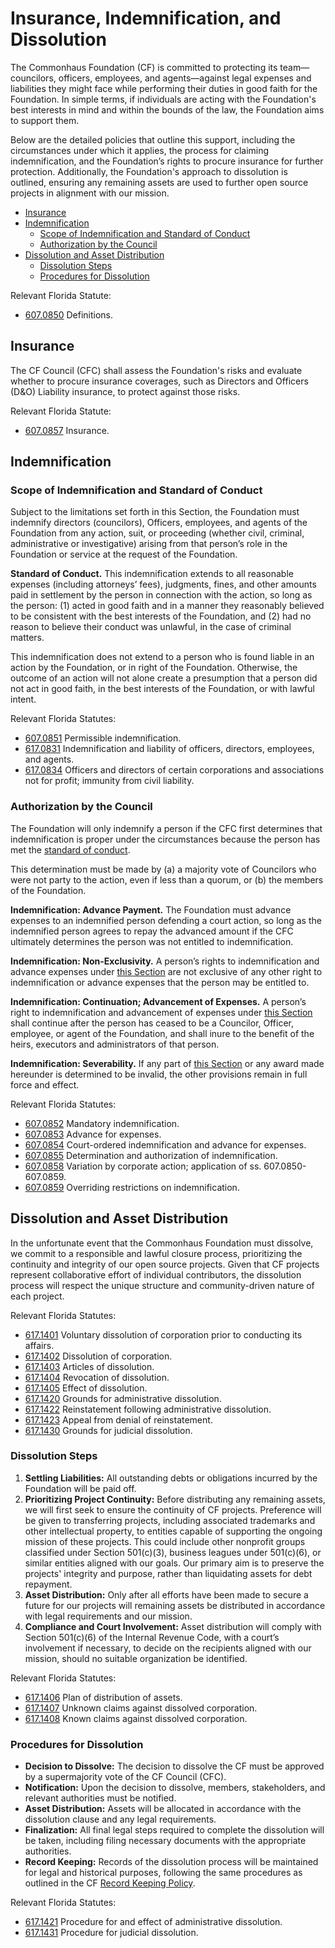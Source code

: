 # Insurance, Indemnification, and Dissolution

The Commonhaus Foundation (CF) is committed to protecting its team—councilors, officers, employees, and agents—against legal expenses and liabilities they might face while performing their duties in good faith for the Foundation. In simple terms, if individuals are acting with the Foundation's best interests in mind and within the bounds of the law, the Foundation aims to support them.

Below are the detailed policies that outline this support, including the circumstances under which it applies, the process for claiming indemnification, and the Foundation’s rights to procure insurance for further protection. Additionally, the Foundation's approach to dissolution is outlined, ensuring any remaining assets are used to further open source projects in alignment with our mission.

- [Insurance](#insurance)
- [Indemnification](#indemnification)
    - [Scope of Indemnification and Standard of Conduct](#scope-of-indemnification-and-standard-of-conduct)
    - [Authorization by the Council](#authorization-by-the-council)
- [Dissolution and Asset Distribution](#dissolution-and-asset-distribution)
    - [Dissolution Steps](#dissolution-steps)
    - [Procedures for Dissolution](#procedures-for-dissolution)

Relevant Florida Statute:

- [607.0850](http://www.leg.state.fl.us/statutes/index.cfm?App_mode=Display_Statute&Search_String=&URL=0600-0699/0607/Sections/0607.0850.html) Definitions.

## Insurance

The CF Council (CFC) shall assess the Foundation's risks and evaluate whether to procure insurance coverages, such as Directors and Officers (D&O) Liability insurance, to protect against those risks.

Relevant Florida Statute:

- [607.0857](http://www.leg.state.fl.us/Statutes/index.cfm?App_mode=Display_Statute&Search_String=&URL=0600-0699/0607/Sections/0607.0857.html) Insurance.

## Indemnification

### Scope of Indemnification and Standard of Conduct

Subject to the limitations set forth in this Section,
the Foundation must indemnify directors (councilors), Officers, employees, and agents of the Foundation
from any action, suit, or proceeding (whether civil, criminal, administrative or investigative)
arising from that person’s role in the Foundation or service at the request of the Foundation.

**Standard of Conduct.**
This indemnification extends to all reasonable expenses (including attorneys’ fees), judgments, fines, and other amounts paid in settlement by the person in connection with the action, so long as the person:
(1) acted in good faith and in a manner they reasonably believed to be consistent with the best interests of the Foundation, and
(2) had no reason to believe their conduct was unlawful, in the case of criminal matters.

This indemnification does not extend to a person who is found liable in an action by the Foundation, or in right of the Foundation.
Otherwise, the outcome of an action will not alone create a presumption that a person did not act in good faith, in the best interests of the Foundation, or with lawful intent.

Relevant Florida Statutes:

- [607.0851](http://www.leg.state.fl.us/statutes/index.cfm?App_mode=Display_Statute&Search_String=&URL=0600-0699/0607/Sections/0607.0851.html) Permissible indemnification.
- [617.0831](http://www.leg.state.fl.us/Statutes/index.cfm?App_mode=Display_Statute&Search_String=&URL=0600-0699/0617/Sections/0617.0831.html) Indemnification and liability of officers, directors, employees, and agents.
- [617.0834](http://www.leg.state.fl.us/Statutes/index.cfm?App_mode=Display_Statute&Search_String=&URL=0600-0699/0617/Sections/0617.0834.html) Officers and directors of certain corporations and associations not for profit; immunity from civil liability.

### Authorization by the Council

The Foundation will only indemnify a person if the CFC first determines that indemnification is proper under the circumstances because the
person has met the [standard of conduct](#scope-of-indemnification-and-standard-of-conduct).

This determination must be made by (a) a majority vote of Councilors who were not
party to the action, even if less than a quorum, or (b) the members of the
Foundation.

**Indemnification: Advance Payment.** The Foundation must advance expenses to an
indemnified person defending a court action, so long as the indemnified person agrees to
repay the advanced amount if the CFC ultimately determines the person was not entitled
to indemnification.

**Indemnification: Non-Exclusivity.** A person’s rights to indemnification and advance
expenses under [this Section](#indemnification) are not exclusive of any other right to indemnification or advance expenses that the person may be entitled to.

**Indemnification: Continuation; Advancement of Expenses.** A person’s right to
indemnification and advancement of expenses under [this Section](#indemnification) shall continue
after the person has ceased to be a Councilor, Officer, employee, or agent of the Foundation,
and shall inure to the benefit of the heirs, executors and administrators of that person.

**Indemnification: Severability.** If any part of [this Section](#indemnification) or any award made hereunder is determined to be invalid, the other provisions remain in full force and effect.

Relevant Florida Statutes:

- [607.0852](http://www.leg.state.fl.us/statutes/index.cfm?App_mode=Display_Statute&Search_String=&URL=0600-0699/0607/Sections/0607.0852.html) Mandatory indemnification.
- [607.0853](http://www.leg.state.fl.us/statutes/index.cfm?App_mode=Display_Statute&Search_String=&URL=0600-0699/0607/Sections/0607.0853.html) Advance for expenses.
- [607.0854](http://www.leg.state.fl.us/statutes/index.cfm?App_mode=Display_Statute&Search_String=&URL=0600-0699/0607/Sections/0607.0854.html) Court-ordered indemnification and advance for expenses.
- [607.0855](http://www.leg.state.fl.us/statutes/index.cfm?App_mode=Display_Statute&Search_String=&URL=0600-0699/0607/Sections/0607.0855.html) Determination and authorization of indemnification.
- [607.0858](http://www.leg.state.fl.us/Statutes/index.cfm?App_mode=Display_Statute&Search_String=&URL=0600-0699/0607/Sections/0607.0858.html) Variation by corporate action; application of ss. 607.0850-607.0859.
- [607.0859](http://www.leg.state.fl.us/Statutes/index.cfm?App_mode=Display_Statute&Search_String=&URL=0600-0699/0607/Sections/0607.0859.html) Overriding restrictions on indemnification.

## Dissolution and Asset Distribution

In the unfortunate event that the Commonhaus Foundation must dissolve, we commit to a responsible and lawful closure process, prioritizing the continuity and integrity of our open source projects.
Given that CF projects represent collaborative effort of individual contributors, the dissolution process will respect the unique structure and community-driven nature of each project.

Relevant Florida Statutes:

- [617.1401](http://www.leg.state.fl.us/Statutes/index.cfm?App_mode=Display_Statute&Search_String=&URL=0600-0699/0617/Sections/0617.1401.html) Voluntary dissolution of corporation prior to conducting its affairs.
- [617.1402](http://www.leg.state.fl.us/Statutes/index.cfm?App_mode=Display_Statute&Search_String=&URL=0600-0699/0617/Sections/0617.1402.html) Dissolution of corporation.
- [617.1403](http://www.leg.state.fl.us/Statutes/index.cfm?App_mode=Display_Statute&Search_String=&URL=0600-0699/0617/Sections/0617.1403.html) Articles of dissolution.
- [617.1404](http://www.leg.state.fl.us/Statutes/index.cfm?App_mode=Display_Statute&Search_String=&URL=0600-0699/0617/Sections/0617.1404.html) Revocation of dissolution.
- [617.1405](http://www.leg.state.fl.us/Statutes/index.cfm?App_mode=Display_Statute&Search_String=&URL=0600-0699/0617/Sections/0617.1405.html) Effect of dissolution.
- [617.1420](http://www.leg.state.fl.us/Statutes/index.cfm?App_mode=Display_Statute&Search_String=&URL=0600-0699/0617/Sections/0617.1420.html) Grounds for administrative dissolution.
- [617.1422](http://www.leg.state.fl.us/Statutes/index.cfm?App_mode=Display_Statute&Search_String=&URL=0600-0699/0617/Sections/0617.1422.html) Reinstatement following administrative dissolution.
- [617.1423](http://www.leg.state.fl.us/Statutes/index.cfm?App_mode=Display_Statute&Search_String=&URL=0600-0699/0617/Sections/0617.1423.html) Appeal from denial of reinstatement.
- [617.1430](http://www.leg.state.fl.us/Statutes/index.cfm?App_mode=Display_Statute&Search_String=&URL=0600-0699/0617/Sections/0617.1430.html) Grounds for judicial dissolution.

### Dissolution Steps

1. **Settling Liabilities:** All outstanding debts or obligations incurred by the Foundation will be paid off.
2. **Prioritizing Project Continuity:** Before distributing any remaining assets, we will first seek to ensure the continuity of CF projects.
    Preference will be given to transferring projects, including associated trademarks and other intellectual property, to entities capable of supporting the ongoing mission of these projects. This could include other nonprofit groups classified under Section 501(c)(3), business leagues under 501(c)(6), or similar entities aligned with our goals. Our primary aim is to preserve the projects' integrity and purpose, rather than liquidating assets for debt repayment.
3. **Asset Distribution:** Only after all efforts have been made to secure a future for our projects will remaining assets be distributed in accordance with legal requirements and our mission.
4. **Compliance and Court Involvement:** Asset distribution will comply with Section 501(c)(6) of the Internal Revenue Code, with a court’s involvement if necessary, to decide on the recipients aligned with our mission, should no suitable organization be identified.

Relevant Florida Statutes:

- [617.1406](http://www.leg.state.fl.us/Statutes/index.cfm?App_mode=Display_Statute&Search_String=&URL=0600-0699/0617/Sections/0617.1406.html) Plan of distribution of assets.
- [617.1407](http://www.leg.state.fl.us/Statutes/index.cfm?App_mode=Display_Statute&Search_String=&URL=0600-0699/0617/Sections/0617.1407.html) Unknown claims against dissolved corporation.
- [617.1408](http://www.leg.state.fl.us/Statutes/index.cfm?App_mode=Display_Statute&Search_String=&URL=0600-0699/0617/Sections/0617.1408.html) Known claims against dissolved corporation.

### Procedures for Dissolution

- **Decision to Dissolve:** The decision to dissolve the CF must be approved by a supermajority vote of the CF Council (CFC).
- **Notification:** Upon the decision to dissolve, members, stakeholders, and relevant authorities must be notified.
- **Asset Distribution:** Assets will be allocated in accordance with the dissolution clause and any legal requirements.
- **Finalization:** All final legal steps required to complete the dissolution will be taken, including filing necessary documents with the appropriate authorities.
- **Record Keeping:** Records of the dissolution process will be maintained for legal and historical purposes, following the same procedures as outlined in the CF [Record Keeping Policy][record-keeping].

Relevant Florida Statutes:

- [617.1421](http://www.leg.state.fl.us/Statutes/index.cfm?App_mode=Display_Statute&Search_String=&URL=0600-0699/0617/Sections/0617.1421.html) Procedure for and effect of administrative dissolution.
- [617.1431](http://www.leg.state.fl.us/Statutes/index.cfm?App_mode=Display_Statute&Search_String=&URL=0600-0699/0617/Sections/0617.1431.html) Procedure for judicial dissolution.

[record-keeping]: ../bylaws/6-notice-records.md#record-keeping
